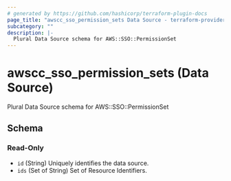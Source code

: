 ```yaml
---
# generated by https://github.com/hashicorp/terraform-plugin-docs
page_title: "awscc_sso_permission_sets Data Source - terraform-provider-awscc"
subcategory: ""
description: |-
  Plural Data Source schema for AWS::SSO::PermissionSet
---
```


# awscc_sso_permission_sets (Data Source)

Plural Data Source schema for AWS::SSO::PermissionSet



<!-- schema generated by tfplugindocs -->
## Schema

### Read-Only

- `id` (String) Uniquely identifies the data source.
- `ids` (Set of String) Set of Resource Identifiers.
